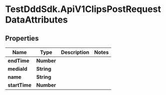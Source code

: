# TestDddSdk.ApiV1ClipsPostRequestDataAttributes

## Properties

Name | Type | Description | Notes
------------ | ------------- | ------------- | -------------
**endTime** | **Number** |  | 
**mediaId** | **String** |  | 
**name** | **String** |  | 
**startTime** | **Number** |  | 


